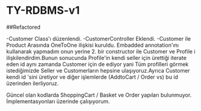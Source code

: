 # TY-RDBMS-v1

##Refactored

-Customer Class'ı düzenlendi.
-CustomerController Eklendi.
-Customer ile Product Arasında OneToOne ilişkisi kuruldu.
Embadded annotation'ını kullanarak yapmadım onun yerine 2. bir constructor ile Customer ve Profile i ilişkilendirdim.Bunun sonucunda Profile'in kendi seller için ürettiği iterate eden id aynı zamanda Customer için de ediyor yani Tüm profilleri görmek istediğimizde Seller ve Customerların hepsine ulaşıyoruz.Ayrıca Customer kendi id 'sini üretiyor ve diğer işlemlerde (AddtoCart / Order vs) bu id üzerinden ilerliyoruz.

Güncel olan kodlarda ShoppingCart / Basket ve Order yapıları bulunmuyor. İmplementasyonları üzerinde çalışıyorum.
